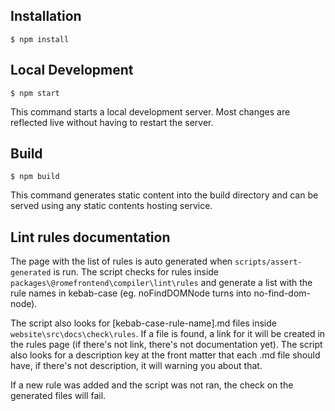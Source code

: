 ## Installation

```
$ npm install
```

## Local Development

```
$ npm start
```

This command starts a local development server. Most changes are reflected live without having to restart the server.

## Build

```
$ npm build
```

This command generates static content into the build directory and can be served using any static contents hosting service.

## Lint rules documentation

The page with the list of rules is auto generated when `scripts/assert-generated` is run. The script checks for rules inside `packages\@romefrontend\compiler\lint\rules` and generate a list with the rule names in kebab-case (eg. noFindDOMNode turns into no-find-dom-node).

The script also looks for [kebab-case-rule-name].md files inside `website\src\docs\check\rules`. If a file is found, a link for it will be created in the rules page (if there's not link, there's not documentation yet). The script also looks for a description key at the front matter that each .md file should have, if there's not description, it will warning you about that.

If a new rule was added and the script was not ran, the check on the generated files will fail.

